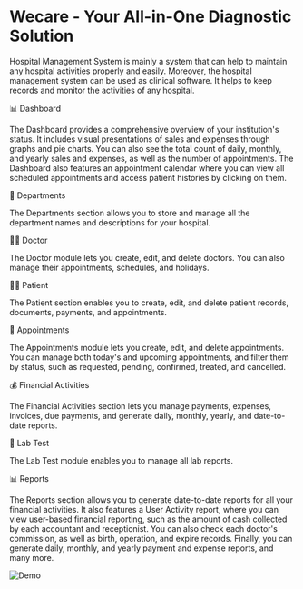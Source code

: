# Wecare - Your All-in-One Diagnostic Solution

Hospital Management System is mainly a system that can help to maintain any hospital activities properly and easily. Moreover, the hospital management system can be used as clinical software. It helps to keep records and monitor the activities of any hospital.

📊 Dashboard

The Dashboard provides a comprehensive overview of your institution's status. It includes visual presentations of sales and expenses through graphs and pie charts. You can also see the total count of daily, monthly, and yearly sales and expenses, as well as the number of appointments. The Dashboard also features an appointment calendar where you can view all scheduled appointments and access patient histories by clicking on them.

🏥 Departments

The Departments section allows you to store and manage all the department names and descriptions for your hospital.

👨‍⚕️ Doctor

The Doctor module lets you create, edit, and delete doctors. You can also manage their appointments, schedules, and holidays.

👩‍⚕️ Patient

The Patient section enables you to create, edit, and delete patient records, documents, payments, and appointments.

📅 Appointments

The Appointments module lets you create, edit, and delete appointments. You can manage both today's and upcoming appointments, and filter them by status, such as requested, pending, confirmed, treated, and cancelled.

💰 Financial Activities

The Financial Activities section lets you manage payments, expenses, invoices, due payments, and generate daily, monthly, yearly, and date-to-date reports.

🧪 Lab Test

The Lab Test module enables you to manage all lab reports.

📊 Reports

The Reports section allows you to generate date-to-date reports for all your financial activities. It also features a User Activity report, where you can view user-based financial reporting, such as the amount of cash collected by each accountant and receptionist. You can also check each doctor's commission, as well as birth, operation, and expire records. Finally, you can generate daily, monthly, and yearly payment and expense reports, and many more.


![Demo](https://user-images.githubusercontent.com/62835101/233303390-a423864f-c5c4-4b6a-80ec-061b2cdd589c.png)
